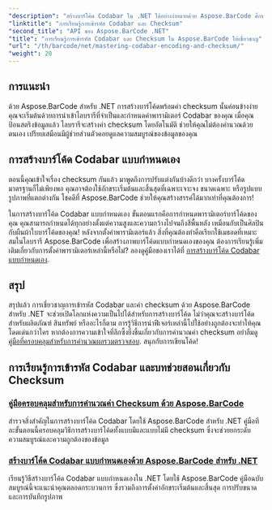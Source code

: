 ```yaml
---
"description": "สร้างบาร์โค้ด Codabar ใน .NET ได้อย่างง่ายดายด้วย Aspose.BarCode ศึกษาบทช่วยสอนเกี่ยวกับการคำนวณค่า checksum และการสร้างบาร์โค้ดแบบกำหนดเอง"
"linktitle": "การเรียนรู้การเข้ารหัส Codabar และ Checksum"
"second_title": "API ของ Aspose.BarCode .NET"
"title": "การเรียนรู้การเข้ารหัส Codabar และ Checksum ใน Aspose.BarCode ให้เชี่ยวชาญ"
"url": "/th/barcode/net/mastering-codabar-encoding-and-checksum/"
"weight": 20
---
```


## การแนะนำ

ด้วย Aspose.BarCode สำหรับ .NET การสร้างบาร์โค้ดพร้อมค่า checksum นั้นค่อนข้างง่าย คุณจะเริ่มต้นด้วยการนำเข้าไลบรารีที่จำเป็นและกำหนดค่าพารามิเตอร์ Codabar ของคุณ เมื่อคุณป้อนสตริงข้อมูลแล้ว ไลบรารีจะสร้างค่า checksum โดยอัตโนมัติ ช่วยให้คุณไม่ต้องคำนวณด้วยตนเอง เปรียบเสมือนมีผู้ช่วยส่วนตัวคอยดูแลความสมบูรณ์ของข้อมูลของคุณ

## การสร้างบาร์โค้ด Codabar แบบกำหนดเอง

ตอนนี้คุณเข้าใจเรื่อง checksum กันแล้ว มาพูดถึงการปรับแต่งกันบ้างดีกว่า บางครั้งบาร์โค้ดมาตรฐานก็ไม่เพียงพอ คุณอาจต้องใช้อักขระเริ่มต้นและสิ้นสุดที่เฉพาะเจาะจง ขนาดเฉพาะ หรือรูปแบบรูปภาพที่แตกต่างกัน โชคดีที่ Aspose.BarCode ช่วยให้คุณสร้างสรรค์ได้มากเท่าที่คุณต้องการ!

ในการสร้างบาร์โค้ด Codabar แบบกำหนดเอง ขั้นตอนแรกคือการกำหนดพารามิเตอร์บาร์โค้ดของคุณ คุณสามารถกำหนดได้ทุกอย่างตั้งแต่ความสูงและความกว้างไปจนถึงสีพื้นหลัง เหมือนกับเป็นศิลปินกับผืนผ้าใบบาร์โค้ดของคุณ! หลังจากตั้งค่าพารามิเตอร์แล้ว สิ่งที่คุณต้องทำคือเรียกใช้เมธอดที่เหมาะสมในไลบรารี Aspose.BarCode เพื่อสร้างภาพบาร์โค้ดแบบกำหนดเองของคุณ ต้องการเรียนรู้เพิ่มเติมเกี่ยวกับการตั้งค่าพารามิเตอร์เหล่านี้หรือไม่? ลองดูคู่มือของเราได้ที่ [การสร้างบาร์โค้ด Codabar แบบกำหนดเอง](./custom-codabar-barcodes/).

## สรุป

สรุปแล้ว การเชี่ยวชาญการเข้ารหัส Codabar และค่า checksum ด้วย Aspose.BarCode สำหรับ .NET จะช่วยเปิดโลกแห่งความเป็นไปได้สำหรับการสร้างบาร์โค้ด ไม่ว่าคุณจะสร้างบาร์โค้ดสำหรับผลิตภัณฑ์ สินทรัพย์ หรืออะไรก็ตาม การรู้วิธีการนำฟีเจอร์เหล่านี้ไปใช้อย่างถูกต้องจะทำให้คุณโดดเด่นกว่าใคร หากต้องการความเข้าใจที่ลึกซึ้งยิ่งขึ้นเกี่ยวกับการคำนวณค่า checksum อย่าลืมดู [คู่มือที่ครอบคลุมสำหรับการคำนวณผลรวมตรวจสอบ](./guide-to-checksum-calculation/). สนุกกับการเขียนโค้ด!


## การเรียนรู้การเข้ารหัส Codabar และบทช่วยสอนเกี่ยวกับ Checksum
### [คู่มือครอบคลุมสำหรับการคำนวณค่า Checksum ด้วย Aspose.BarCode](./guide-to-checksum-calculation/)
สำรวจสิ่งสำคัญในการสร้างบาร์โค้ด Codabar โดยใช้ Aspose.BarCode สำหรับ .NET คู่มือทีละขั้นตอนนี้ครอบคลุมวิธีการสร้างบาร์โค้ดทั้งแบบมีและแบบไม่มี checksum ซึ่งจะช่วยยกระดับความสมบูรณ์และความถูกต้องของข้อมูล
### [สร้างบาร์โค้ด Codabar แบบกำหนดเองด้วย Aspose.BarCode สำหรับ .NET](./custom-codabar-barcodes/)
เรียนรู้วิธีสร้างบาร์โค้ด Codabar แบบกำหนดเองใน .NET โดยใช้ Aspose.BarCode คู่มือฉบับสมบูรณ์นี้จะแนะนำคุณตลอดกระบวนการ ซึ่งรวมถึงการตั้งค่าอักขระเริ่มต้นและสิ้นสุด การปรับขนาด และการบันทึกรูปภาพ